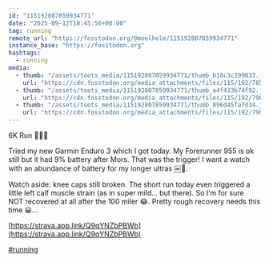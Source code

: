```yaml
---
id: "115192807859934771"
date: "2025-09-12T18:45:56+00:00"
tag: running
remote_url: "https://fosstodon.org/@moelholm/115192807859934771"
instance_base: "https://fosstodon.org"
hashtags:
  - running
media:
  - thumb: "/assets/toots_media/115192807859934771/thumb_b18c3c299837.jpeg"
    url: "https://cdn.fosstodon.org/media_attachments/files/115/192/785/344/386/234/original/d0a91ab74ea33be7.jpeg"
  - thumb: "/assets/toots_media/115192807859934771/thumb_a4f433b74f92.jpeg"
    url: "https://cdn.fosstodon.org/media_attachments/files/115/192/790/857/845/068/original/4fb4dc89da10cea4.jpeg"
  - thumb: "/assets/toots_media/115192807859934771/thumb_896d45fa7d34.jpeg"
    url: "https://cdn.fosstodon.org/media_attachments/files/115/192/790/839/615/988/original/3c0a4fb06e24f67e.jpeg"
---
```

6K Run 🏃🏻‍♂️ 

Tried my new Garmin Enduro 3 which I got today. My Forerunner 955 is ok still but it had 9% battery after Mors. That was the trigger! I want a watch with an abundance of battery for my longer ultras ￼🤠. 

Watch aside: knee caps still broken. The short run today even triggered a little left calf muscle strain (as in super mild… but there). So I’m for sure NOT recovered at all after the 100 miler 😂. Pretty rough recovery needs this time 😀…

[https://strava.app.link/Q9qYNZbPBWb](https://strava.app.link/Q9qYNZbPBWb)

[#running](https://fosstodon.org/tags/running)

